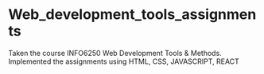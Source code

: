 # Web_development_tools_assignments
Taken the course INFO6250 Web Development Tools &amp; Methods. Implemented the assignments using HTML, CSS, JAVASCRIPT, REACT
